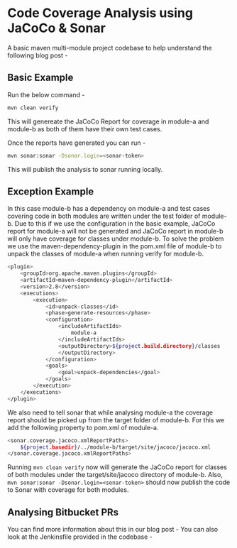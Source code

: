 # Code Coverage Analysis using JaCoCo & Sonar
A basic maven multi-module project codebase to help understand the following blog post - <Insert blog post>
## Basic Example
Run the below command -
```sh
mvn clean verify
```
This will genereate the JaCoCo Report for coverage in module-a and module-b as both of them have their own test cases.

Once the reports have generated you can run -
```sh
mvn sonar:sonar -Dsonar.login=<sonar-token>
```
This will publish the analysis to sonar running locally.

## Exception Example
In this case module-b has a dependency on module-a and test cases covering code in both modules are written under the test folder of module-b. Due to this if we use the configuration in the basic example, JaCoCo report for module-a will not be generated and JaCoCo report in module-b will only have coverage for classes under module-b.
To solve the problem we use the maven-dependency-plugin in the pom.xml file of module-b to unpack the classes of module-a when running verify for module-b.
```sh
<plugin>
    <groupId>org.apache.maven.plugins</groupId>
    <artifactId>maven-dependency-plugin</artifactId>
    <version>2.8</version>
    <executions>
        <execution>
            <id>unpack-classes</id>
            <phase>generate-resources</phase>
            <configuration>
                <includeArtifactIds>
                    module-a
                </includeArtifactIds>
                <outputDirectory>${project.build.directory}/classes
                </outputDirectory>
            </configuration>
            <goals>
                <goal>unpack-dependencies</goal>
            </goals>
        </execution>
    </executions>
</plugin>
```
We also need to tell sonar that while analysing module-a the coverage report should be picked up from the target folder of module-b. For this we add the following property to pom.xml of module-a.
```sh
<sonar.coverage.jacoco.xmlReportPaths>
    ${project.basedir}/../module-b/target/site/jacoco/jacoco.xml
</sonar.coverage.jacoco.xmlReportPaths>
```
Running ```mvn clean verify``` now will generate the JaCoCo report for classes of both modules under the target/site/jacoco directory of module-b.
Also, ```mvn sonar:sonar -Dsonar.login=<sonar-token>``` should now publish the code to Sonar with coverage for both modules.

## Analysing Bitbucket PRs
You can find more information about this in our blog post - <Insert link with sublink to this subsection>
You can also look at the Jenkinsfile provided in the codebase - <Insert link to Jenkinsfile in code>